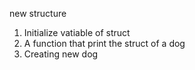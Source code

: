 new structure 
1. Initialize vatiable of struct
 2. A function that print the struct of  a dog
 4. Creating new dog
